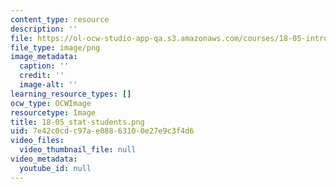 ```yaml
---
content_type: resource
description: ''
file: https://ol-ocw-studio-app-qa.s3.amazonaws.com/courses/18-05-introduction-to-probability-and-statistics-spring-2014/7e42c0cdc97ae08863100e27e9c3f4d6_18-05_stat-students.png
file_type: image/png
image_metadata:
  caption: ''
  credit: ''
  image-alt: ''
learning_resource_types: []
ocw_type: OCWImage
resourcetype: Image
title: 18-05_stat-students.png
uid: 7e42c0cd-c97a-e088-6310-0e27e9c3f4d6
video_files:
  video_thumbnail_file: null
video_metadata:
  youtube_id: null
---
```

